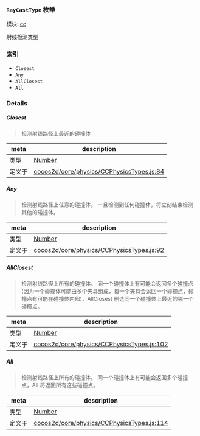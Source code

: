 ### `RayCastType` 枚举



模块: [cc](../modules/cc.md)


射线检测类型


### 索引
  - `Closest`
  - `Any`
  - `AllClosest`
  - `All`

### Details


##### Closest

> 检测射线路径上最近的碰撞体

| meta | description |
|------|-------------|
| 类型 | <a href="https://developer.mozilla.org/en/JavaScript/Reference/Global_Objects/Number" class="crosslink external" target="_blank">Number</a> |
| 定义于 | [cocos2d/core/physics/CCPhysicsTypes.js:84](https://github.com/cocos-creator/engine/blob/111da455d089e3000f670eed24ff5172a3488245/cocos2d/core/physics/CCPhysicsTypes.js#L84) |



##### Any

> 检测射线路径上任意的碰撞体。
一旦检测到任何碰撞体，将立刻结束检测其他的碰撞体。

| meta | description |
|------|-------------|
| 类型 | <a href="https://developer.mozilla.org/en/JavaScript/Reference/Global_Objects/Number" class="crosslink external" target="_blank">Number</a> |
| 定义于 | [cocos2d/core/physics/CCPhysicsTypes.js:92](https://github.com/cocos-creator/engine/blob/111da455d089e3000f670eed24ff5172a3488245/cocos2d/core/physics/CCPhysicsTypes.js#L92) |



##### AllClosest

> 检测射线路径上所有的碰撞体。
同一个碰撞体上有可能会返回多个碰撞点(因为一个碰撞体可能由多个夹具组成，每一个夹具会返回一个碰撞点，碰撞点有可能在碰撞体内部)，AllClosest 删选同一个碰撞体上最近的哪一个碰撞点。

| meta | description |
|------|-------------|
| 类型 | <a href="https://developer.mozilla.org/en/JavaScript/Reference/Global_Objects/Number" class="crosslink external" target="_blank">Number</a> |
| 定义于 | [cocos2d/core/physics/CCPhysicsTypes.js:102](https://github.com/cocos-creator/engine/blob/111da455d089e3000f670eed24ff5172a3488245/cocos2d/core/physics/CCPhysicsTypes.js#L102) |



##### All

> 检测射线路径上所有的碰撞体。
同一个碰撞体上有可能会返回多个碰撞点，All 将返回所有这些碰撞点。

| meta | description |
|------|-------------|
| 类型 | <a href="https://developer.mozilla.org/en/JavaScript/Reference/Global_Objects/Number" class="crosslink external" target="_blank">Number</a> |
| 定义于 | [cocos2d/core/physics/CCPhysicsTypes.js:114](https://github.com/cocos-creator/engine/blob/111da455d089e3000f670eed24ff5172a3488245/cocos2d/core/physics/CCPhysicsTypes.js#L114) |


